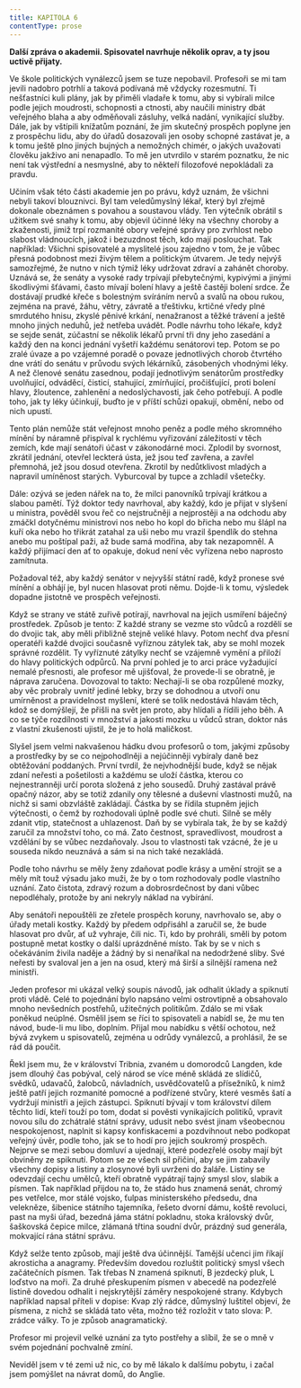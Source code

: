 ```yaml
---
title: KAPITOLA 6
contentType: prose
---
```


<section>

**Další zpráva o akademii. Spisovatel navrhuje několik oprav, a ty jsou uctivě přijaty.**

Ve škole politických vynálezců jsem se tuze nepobavil. Profesoři se mi tam jevili nadobro potrhlí a taková podívaná mě vždycky rozesmutní. Ti nešťastníci kuli plány, jak by přiměli vladaře k tomu, aby si vybírali milce podle jejich moudrosti, schopnosti a ctnosti, aby naučili ministry dbát veřejného blaha a aby odměňovali zásluhy, velká nadání, vynikající služby. Dále, jak by vštípili knížatům poznání, že jim skutečný prospěch poplyne jen z prospěchu lidu, aby do úřadů dosazovali jen osoby schopné zastávat je, a k tomu ještě plno jiných bujných a nemožných chimér, o jakých uvažovati člověku jakživo ani nenapadlo. To mě jen utvrdilo v starém poznatku, že nic není tak výstřední a nesmyslné, aby to někteří filozofové nepokládali za pravdu.

Učiním však této části akademie jen po právu, když uznám, že všichni nebyli takoví blouznivci. Byl tam veledůmyslný lékař, který byl zřejmě dokonale obeznámen s povahou a soustavou vlády. Ten výtečník obrátil s užitkem své snahy k tomu, aby objevil účinné léky na všechny choroby a zkaženosti, jimiž trpí rozmanité obory veřejné správy pro zvrhlost nebo slabost vládnoucích, jakož i bezuzdnost těch, kdo mají poslouchat. Tak například: Všichni spisovatelé a myslitelé jsou zajedno v tom, že je vůbec přesná podobnost mezi živým tělem a politickým útvarem. Je tedy nejvýš samozřejmé, že nutno v nich týmiž léky udržovat zdraví a zahánět choroby. Uznává se, že senáty a vysoké rady trpívají přebytečnými, kypivými a jinými škodlivými šťávami, často mívají bolení hlavy a ještě častěji bolení srdce. Že dostávají prudké křeče s bolestným svíráním nervů a svalů na obou rukou, zejména na pravé, žáhu, větry, závratě a třeštivku, krtičné vředy plné smrdutého hnisu, zkyslé pěnivé krkání, nenažranost a těžké trávení a ještě mnoho jiných neduhů, jež netřeba uvádět. Podle návrhu toho lékaře, když se sejde senát, zúčastní se několik lékařů první tři dny jeho zasedání a každý den na konci jednání vyšetří každému senátorovi tep. Potom se po zralé úvaze a po vzájemné poradě o povaze jednotlivých chorob čtvrtého dne vrátí do senátu v průvodu svých lékárníků, zásobených vhodnými léky. A než členové senátu zasednou, podají jednotlivým senátorům prostředky uvolňující, odváděcí, čisticí, stahující, zmírňující, pročišťující, proti bolení hlavy, žloutence, zahlenění a nedoslýchavosti, jak čeho potřebují. A podle toho, jak ty léky účinkují, buďto je v příští schůzi opakují, obmění, nebo od nich upustí.

Tento plán nemůže stát veřejnost mnoho peněz a podle mého skromného mínění by náramně přispíval k rychlému vyřizování záležitostí v těch zemích, kde mají senátoři účast v zákonodárné moci. Zplodil by svornost, zkrátil jednání, otevřel leckterá ústa, jež jsou teď zavřena, a zavřel přemnohá, jež jsou dosud otevřena. Zkrotil by nedůtklivost mladých a napravil umíněnost starých. Vyburcoval by tupce a zchladil všetečky.

Dále: ozývá se jeden nářek na to, že milci panovníků trpívají krátkou a slabou pamětí. Týž doktor tedy navrhoval, aby každý, kdo je přijat v slyšení u ministra, pověděl svou řeč co nejstručněji a nejprostěji a na odchodu aby zmáčkl dotyčnému ministrovi nos nebo ho kopl do břicha nebo mu šlápl na kuří oka nebo ho třikrát zatahal za uši nebo mu vrazil špendlík do stehna anebo mu poštípal paži, až bude samá modřina, aby tak nezapomněl. A každý přijímací den ať to opakuje, dokud není věc vyřízena nebo naprosto zamítnuta.

Požadoval též, aby každý senátor v nejvyšší státní radě, když pronese své mínění a obhájí je, byl nucen hlasovat proti němu. Dojde-li k tomu, výsledek dopadne jistotně ve prospěch veřejnosti.

Když se strany ve státě zuřivě potírají, navrhoval na jejich usmíření báječný prostředek. Způsob je tento: Z každé strany se vezme sto vůdců a rozdělí se do dvojic tak, aby měli přibližně stejně veliké hlavy. Potom nechť dva přesní operatéři každé dvojici současně vyříznou zátylek tak, aby se mohl mozek správné rozdělit. Ty vyříznuté zátylky nechť se vzájemně vymění a přiloží do hlavy politických odpůrců. Na první pohled je to arci práce vyžadující nemalé přesnosti, ale profesor mě ujišťoval, že provede-li se obratně, je náprava zaručena. Dovozoval to takto: Nechají\-li se oba rozpůlené mozky, aby věc probraly uvnitř jediné lebky, brzy se dohodnou a utvoří onu umírněnost a pravidelnost myšlení, které se tolik nedostává hlavám těch, kdož se domýšlejí, že přišli na svět jen proto, aby hlídali a řídili jeho běh. A co se týče rozdílnosti v množství a jakosti mozku u vůdců stran, doktor nás z vlastní zkušenosti ujistil, že je to holá maličkost.

Slyšel jsem velmi nakvašenou hádku dvou profesorů o tom, jakými způsoby a prostředky by se co nejpohodlněji a nejúčinněji vybíraly daně bez obtěžování poddaných. První tvrdil, že nejvhodnější bude, když se nějak zdaní neřesti a pošetilosti a každému se uloží částka, kterou co nejnestranněji určí porota složená z jeho sousedů. Druhý zastával právě opačný názor, aby se totiž zdanily ony tělesné a duševní vlastnosti mužů, na nichž si sami obzvláště zakládají. Částka by se řídila stupněm jejich výtečnosti, o čemž by rozhodovali úplně podle své chuti. Silně se měly zdanit vtip, statečnost a uhlazenost. Daň by se vybírala tak, že by se každý zaručil za množství toho, co má. Zato čestnost, spravedlivost, moudrost a vzdělání by se vůbec nezdaňovaly. Jsou to vlastnosti tak vzácné, že je u souseda nikdo neuznává a sám si na nich také nezakládá.

Podle toho návrhu se měly ženy zdaňovat podle krásy a umění strojit se a měly mít touž výsadu jako muži, že by o tom rozhodovaly podle vlastního uznání. Zato čistota, zdravý rozum a dobrosrdečnost by dani vůbec nepodléhaly, protože by ani nekryly náklad na vybírání.

Aby senátoři nepouštěli ze zřetele prospěch koruny, navrhovalo se, aby o úřady metali kostky. Každý by předem odpřisáhl a zaručil se, že bude hlasovat pro dvůr, ať už vyhraje, čili nic. Ti, kdo by prohráli, směli by potom postupně metat kostky o další uprázdněné místo. Tak by se v nich s očekáváním živila naděje a žádný by si nenaříkal na nedodržené sliby. Své neřesti by svaloval jen a jen na osud, který má širší a silnější ramena než ministři.

Jeden profesor mi ukázal velký soupis návodů, jak odhalit úklady a spiknutí proti vládě. Celé to pojednání bylo napsáno velmi ostrovtipně a obsahovalo mnoho nevšedních postřehů, užitečných politikům. Zdálo se mi však poněkud neúplné. Osmělil jsem se říci to spisovateli a nabídl se, že mu ten návod, bude-li mu libo, doplním. Přijal mou nabídku s větší ochotou, než bývá zvykem u spisovatelů, zejména u odrůdy vynálezců, a prohlásil, že se rád dá poučit.

Řekl jsem mu, že v království Tribnia, zvaném u domorodců Langden, kde jsem dlouhý čas pobýval, celý národ se více méně skládá ze slídičů, svědků, udavačů, žalobců, návladních, usvědčovatelů a přísežníků, k nimž ještě patří jejich rozmanité pomocné a podřízené stvůry, které vesměs šatí a vydržují ministři a jejich zástupci. Spiknutí bývají v tom království dílem těchto lidí, kteří touží po tom, dodat si pověsti vynikajících politiků, vpravit novou sílu do zchátralé státní správy, udusit nebo svést jinam všeobecnou nespokojenost, naplnit si kapsy konfiskacemi a pozdvihnout nebo podkopat veřejný úvěr, podle toho, jak se to hodí pro jejich soukromý prospěch. Nejprve se mezi sebou domluví a ujednají, které podezřelé osoby mají být obviněny ze spiknutí. Potom se ze všech sil přičiní, aby se jim zabavily všechny dopisy a listiny a zlosynové byli uvrženi do žaláře. Listiny se odevzdají cechu umělců, kteří obratně vypátrají tajný smysl slov, slabik a písmen. Tak například přijdou na to, že stádo hus znamená senát, chromý pes vetřelce, mor stálé vojsko, ťulpas ministerského předsedu, dna velekněze, šibenice státního tajemníka, řešeto dvorní dámu, koště revoluci, past na myši úřad, bezedná jáma státní pokladnu, stoka královský dvůr, šaškovská čepice milce, zlámaná třtina soudní dvůr, prázdný sud generála, mokvající rána státní správu.

Když selže tento způsob, mají ještě dva účinnější. Tamější učenci jim říkají akrosticha a anagramy. Především dovedou rozluštit politický smysl všech začátečních písmen. Tak třebas N znamená spiknutí, B jezdecký pluk, L loďstvo na moři. Za druhé přeskupením písmen v abecedě na podezřelé listině dovedou odhalit i nejskrytější záměry nespokojené strany. Kdybych například napsal příteli v dopise: Kvap zlý rádce, důmyslný luštitel objeví, že písmena, z nichž se skládá tato věta, možno též rozložit v tato slova: P. zrádce války. To je způsob anagramatický.

Profesor mi projevil velké uznání za tyto postřehy a slíbil, že se o mně v svém pojednání pochvalně zmíní.

Neviděl jsem v té zemi už nic, co by mě lákalo k dalšímu pobytu, i začal jsem pomýšlet na návrat domů, do Anglie.

</section>
